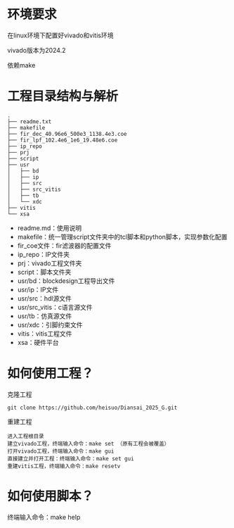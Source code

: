 # 环境要求

在linux环境下配置好vivado和vitis环境

vivado版本为2024.2

依赖make

# 工程目录结构与解析

```
.
├── readme.txt
├── makefile
├── fir_dec_40.96e6_500e3_1138.4e3.coe
├── fir_lpf_102.4e6_1e6_19.48e6.coe
├── ip_repo
├── prj
├── script
├── usr
│   ├── bd
│   ├── ip
│   ├── src
│   ├── src_vitis
│   ├── tb
│   └── xdc
├── vitis
└── xsa
```
+ readme.md：使用说明
+ makefile：统一管理script文件夹中的tcl脚本和python脚本，实现参数化配置
+ fir_coe文件：fir滤波器的配置文件
+ ip_repo：IP文件夹
+ prj：vivado工程文件夹
+ script：脚本文件夹
+ usr/bd：blockdesign工程导出文件
+ usr/ip：IP文件
+ usr/src：hdl源文件
+ usr/src_vitis：c语言源文件
+ usr/tb：仿真源文件
+ usr/xdc：引脚约束文件
+ vitis：vitis工程文件
+ xsa：硬件平台

# 如何使用工程？
克隆工程
```shell
git clone https://github.com/heisuo/Diansai_2025_G.git
```

重建工程
```
进入工程根目录
建立vivado工程，终端输入命令：make set （原有工程会被覆盖）
打开vivado工程，终端输入命令：make gui
直接建立并打开工程：终端输入命令：make set gui
重建vitis工程，终端输入命令：make resetv
```
# 如何使用脚本？
终端输入命令：make help